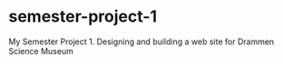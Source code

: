 # semester-project-1
My Semester Project 1. Designing and building a web site for Drammen Science Museum
